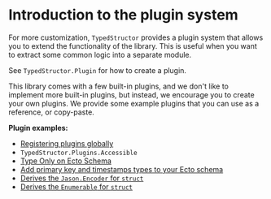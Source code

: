 # Introduction to the plugin system

For more customization, `TypedStructor` provides a plugin system
that allows you to extend the functionality of the library.
This is useful when you want to extract some common logic into a separate module.

See `TypedStructor.Plugin` for how to create a plugin.

This library comes with a few built-in plugins, and we don't like to
implement more built-in plugins, but instead, we encourage you to create your own plugins.
We provide some example plugins that you can use as a reference, or copy-paste.

**Plugin examples:**
- [Registering plugins globally](./registering_plugins_globally.md)
- `TypedStructor.Plugins.Accessible`
- [Type Only on Ecto Schema](./type_only_on_ecto_schema.md)
- [Add primary key and timestamps types to your Ecto schema](./primary_key_and_timestamps.md)
- [Derives the `Jason.Encoder` for `struct`](./derive_jason.md)
- [Derives the `Enumerable` for `struct`](./derive_enumerable.md)
